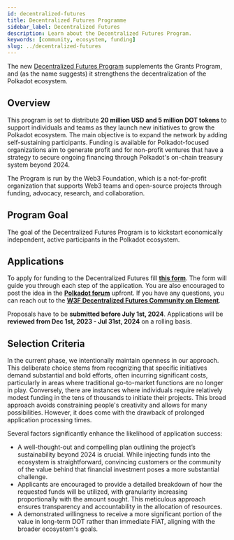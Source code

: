 ```yaml
---
id: decentralized-futures
title: Decentralized Futures Programme
sidebar_label: Decentralized Futures
description: Learn about the Decentralized Futures Program.
keywords: [community, ecosystem, funding]
slug: ../decentralized-futures
---
```


The new [Decentralized Futures Program](https://futures.web3.foundation/) supplements the Grants
Program, and (as the name suggests) it strengthens the decentralization of the Polkadot ecosystem.

## Overview

This program is set to distribute **20 million USD and 5 million DOT tokens** to support individuals
and teams as they launch new initiatives to grow the Polkadot ecosystem. The main objective is to
expand the network by adding self-sustaining participants. Funding is available for Polkadot-focused
organizations aim to generate profit and for non-profit ventures that have a strategy to secure
ongoing financing through Polkadot's on-chain treasury system beyond 2024.

The Program is run by the Web3 Foundation, which is a not-for-profit organization that supports Web3
teams and open-source projects through funding, advocacy, research, and collaboration.

## Program Goal

The goal of the Decentralized Futures Program is to kickstart economically independent, active
participants in the Polkadot ecosystem.

## Applications

To apply for funding to the Decentralized Futures fill
[**this form**](https://docs.google.com/forms/d/e/1FAIpQLSdlPyHj56tY6t-5zhdn55VvznR5OACvXe8K1M6vRGmhdslZkw/viewform).
The form will guide you through each step of the application. You are also encouraged to post the
idea in the [**Polkadot forum**](https://forum.polkadot.network/) upfront. If you have any
questions, you can reach out to the 
[**W3F Decentralized Futures Community on Element**](https://matrix.to/#/#df:web3.foundation).

Proposals have to be **submitted before July 1st, 2024**. Applications will be **reviewed from Dec
1st, 2023 - Jul 31st, 2024** on a rolling basis.

## Selection Criteria

In the current phase, we intentionally maintain openness in our approach. This deliberate choice
stems from recognizing that specific initiatives demand substantial and bold efforts, often
incurring significant costs, particularly in areas where traditional go-to-market functions are no
longer in play. Conversely, there are instances where individuals require relatively modest funding
in the tens of thousands to initiate their projects. This broad approach avoids constraining
people's creativity and allows for many possibilities. However, it does come with the drawback of
prolonged application processing times.

Several factors significantly enhance the likelihood of application success:

- A well-thought-out and compelling plan outlining the project’s sustainability beyond 2024 is
  crucial. While injecting funds into the ecosystem is straightforward, convincing customers or the
  community of the value behind that financial investment poses a more substantial challenge.
- Applicants are encouraged to provide a detailed breakdown of how the requested funds will be
  utilized, with granularity increasing proportionally with the amount sought. This meticulous
  approach ensures transparency and accountability in the allocation of resources.
- A demonstrated willingness to receive a more significant portion of the value in long-term DOT
  rather than immediate FIAT, aligning with the broader ecosystem's goals.
